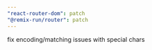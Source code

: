```yaml
---
"react-router-dom": patch
"@remix-run/router": patch
---
```


fix encoding/matching issues with special chars
